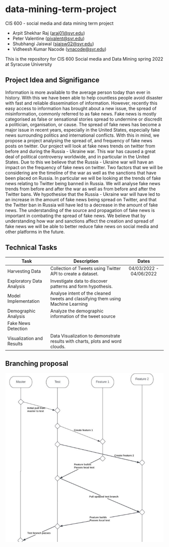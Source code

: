 # data-mining-term-project
CIS 600 - social media and data mining term project

* Arpit Shekhar Raj (araj01@syr.edu)
* Peter Valentine (pjvalent@syr.edu)
* Shubhangi Jaiswal (sjaisw02@syr.edu)
* Vidheesh Kumar Nacode (vnacode@syr.edu)



This is the repository for CIS 600 Social media and Data Mining spring 2022 at Syracuse University

Project Idea and Signifigance
-----
Information is more available to the average person today than ever in history. With this we have been able to help countless people avoid disaster with fast and reliable dissemination of information. However, recently this easy access to information has brought about a new issue, the spread of misinformation, commonly referred to as fake news. Fake news is mostly categorised as false or sensational stories spread to undermine or discredit a politician, organisation, or cause. The spread of fake news has become a major issue in recent years, especially in the United States, especially fake news surrounding politics and international conflicts. With this in mind, we propose a project analysing the spread of, and frequency of fake news posts on twitter. Our project will look at fake news trends on twitter from before and during the Russia - Ukraine war. This war has caused a great deal of political controversy worldwide, and in particular in the United States. Due to this we believe that the Russia - Ukraine war will have an impact on the frequency of fake news on twitter. Two factors that we will be considering are the timeline of the war as well as the sanctions that have been placed on Russia. In particular we will be looking at the trends of fake news relating to Twitter being banned in Russia. We will analyse fake news trends from before and after the war as well as from before and after the Twitter bans. We hypothesise that the Russia - Ukraine war will have led to an increase in the amount of fake news being spread on Twitter, and that the Twitter ban in Russia will have led to a decrease in the amount of fake news. The understanding of the source and propagation of fake news is important in combating the spread of fake news. We believe that by understanding how war and sanctions affect the creation and spread of fake news we will be able to better reduce fake news on social media and other platforms in the future. 

Technical Tasks
-----
| Task          | Description   | Dates |
| ------------- |---------------|:-----:|
|Harvesting Data| Collection of Tweets using Twitter API to create a dataset. | 04/03/2022 - 04/06/2022|
| Exploratory Data Analysis | Investigate data to discover patterns and form hypothesis. | |
| Model Implementation | Analyse intent of the cleaned tweets and classifying them using Machine Learning | |
| Demographic Analysis | Analyze the demographic information of the tweet source | |
|Fake News Detection| | |
| Visualization and Results | Data Visualization to demonstrate results with charts, plots and word clouds. | |

Branching proposal
----- 
![alt text](https://github.com/pjvalent/data-mining-term-project/blob/main/branching%20proposal.JPG "Logo Title Text 1")
